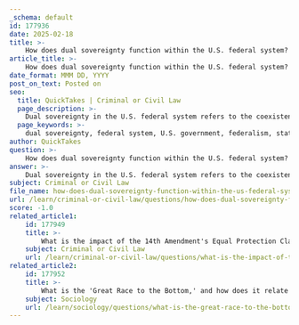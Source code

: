 ```yaml
---
_schema: default
id: 177936
date: 2025-02-18
title: >-
    How does dual sovereignty function within the U.S. federal system?
article_title: >-
    How does dual sovereignty function within the U.S. federal system?
date_format: MMM DD, YYYY
post_on_text: Posted on
seo:
  title: QuickTakes | Criminal or Civil Law
  page_description: >-
    Dual sovereignty in the U.S. federal system refers to the coexistence and division of powers between federal and state governments, allowing for distinct and overlapping authorities within a structured governance framework.
  page_keywords: >-
    dual sovereignty, federal system, U.S. government, federalism, state powers, enumerated powers, reserved powers, concurrent powers, checks and balances, Necessary and Proper Clause, federal-state relations, cooperative federalism, policy experimentation
author: QuickTakes
question: >-
    How does dual sovereignty function within the U.S. federal system?
answer: >-
    Dual sovereignty in the U.S. federal system refers to the coexistence of two levels of government—federal and state—each possessing its own set of powers and responsibilities. This structure is a fundamental characteristic of federalism, which is designed to limit the concentration of power and ensure a division of authority.\n\n### Functioning of Dual Sovereignty\n\n1. **Sovereignty Sharing**: In the U.S., sovereignty is shared between the national government and state governments. Each level of government operates independently within its jurisdiction, allowing for a system where both can enact laws, enforce regulations, and govern their respective populations.\n\n2. **Enumerated and Reserved Powers**: The Constitution delineates powers through enumerated powers (specifically granted to the federal government) and reserved powers (not granted to the federal government and thus reserved for the states, as per the 10th Amendment). This division ensures that both levels of government have distinct areas of authority.\n\n3. **Concurrent Powers**: There are also concurrent powers, which are shared by both federal and state governments, such as the power to tax, build roads, and create lower courts. This overlap allows for collaboration and coordination on various issues.\n\n4. **Legal Framework**: The Necessary and Proper Clause (also known as the Elastic Clause) allows the federal government to enact laws that are necessary to carry out its enumerated powers, which can sometimes lead to tensions with state powers. The interpretation of this clause has been pivotal in cases like *McCulloch v. Maryland*, where the Supreme Court upheld the federal government’s implied powers.\n\n5. **Checks and Balances**: The dual sovereignty system is designed with checks and balances, where each level of government can limit the powers of the other. For example, states can challenge federal laws in court, and the federal government can intervene in state matters under certain circumstances, such as civil rights protections.\n\n6. **Evolution of Federalism**: Historically, the U.S. has experienced shifts between dual federalism (often referred to as "layer cake" federalism, where the two levels operate independently) and cooperative federalism (or "marble cake" federalism, where the two levels work together more closely). The transition to cooperative federalism, especially during the New Deal era, marked an increase in federal involvement in state affairs, which has continued to evolve.\n\n7. **Impact on Policy**: Dual sovereignty allows states to act as "laboratories of democracy," where they can experiment with policies and governance strategies. This can lead to diverse approaches to issues like healthcare, education, and environmental regulation, reflecting the unique needs and preferences of different states.\n\nIn summary, dual sovereignty functions within the U.S. federal system by establishing a framework where both federal and state governments have distinct and overlapping powers, allowing for a dynamic and responsive governance structure that can adapt to the needs of the populace while maintaining a balance of power.
subject: Criminal or Civil Law
file_name: how-does-dual-sovereignty-function-within-the-us-federal-system.md
url: /learn/criminal-or-civil-law/questions/how-does-dual-sovereignty-function-within-the-us-federal-system
score: -1.0
related_article1:
    id: 177949
    title: >-
        What is the impact of the 14th Amendment's Equal Protection Clause on state and federal relations?
    subject: Criminal or Civil Law
    url: /learn/criminal-or-civil-law/questions/what-is-the-impact-of-the-14th-amendments-equal-protection-clause-on-state-and-federal-relations
related_article2:
    id: 177952
    title: >-
        What is the 'Great Race to the Bottom,' and how does it relate to state competition in welfare policy?
    subject: Sociology
    url: /learn/sociology/questions/what-is-the-great-race-to-the-bottom-and-how-does-it-relate-to-state-competition-in-welfare-policy
---
```


&nbsp;